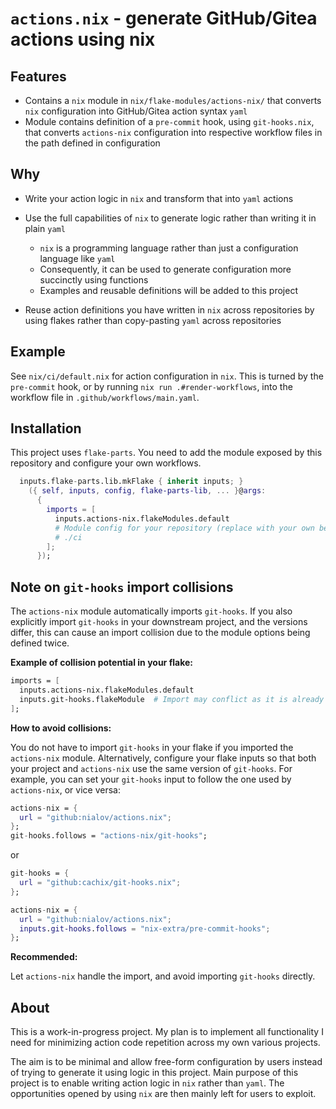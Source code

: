 # `actions.nix` - generate GitHub/Gitea actions using nix

## Features

-   Contains a `nix` module in `nix/flake-modules/actions-nix/` that converts
    `nix` configuration into GitHub/Gitea action syntax `yaml`
-   Module contains definition of a `pre-commit` hook, using
    `git-hooks.nix`, that converts `actions-nix` configuration into respective
    workflow files in the path defined in configuration

## Why

-   Write your action logic in `nix` and transform that into `yaml`
    actions

-   Use the full capabilities of `nix` to generate logic rather than
    writing it in plain `yaml`

    -   `nix` is a programming language rather than just a configuration
        language like `yaml`
    -   Consequently, it can be used to generate configuration more
        succinctly using functions
    -   Examples and reusable definitions will be added to this project

-   Reuse action definitions you have written in `nix` across repositories by
    using flakes rather than copy-pasting `yaml` across repositories

## Example

See `nix/ci/default.nix` for action configuration in `nix`. This is turned by the
`pre-commit` hook, or by running `nix run .#render-workflows`, into the workflow file
in `.github/workflows/main.yaml`.

## Installation

This project uses `flake-parts`. You need to add the module exposed by this
repository and configure your own workflows.

```nix
  inputs.flake-parts.lib.mkFlake { inherit inputs; }
    ({ self, inputs, config, flake-parts-lib, ... }@args:
      {
        imports = [
          inputs.actions-nix.flakeModules.default
          # Module config for your repository (replace with your own below)
          # ./ci
        ];
      });
```

## Note on `git-hooks` import collisions

The `actions-nix` module automatically imports `git-hooks`. If you also
explicitly import `git-hooks` in your downstream project, and the versions
differ, this can cause an import collision due to the module options being
defined twice.

**Example of collision potential in your flake:**

```nix
imports = [
  inputs.actions-nix.flakeModules.default
  inputs.git-hooks.flakeModule  # Import may conflict as it is already implemented by actions-nix
];
```

**How to avoid collisions:**

You do not have to import `git-hooks` in your flake if you imported the
`actions-nix` module. Alternatively, configure your flake inputs so that
both your project and `actions-nix` use the same version of `git-hooks`.
For example, you can set your `git-hooks` input to follow the one used
by `actions-nix`, or vice versa:

```nix
actions-nix = {
  url = "github:nialov/actions.nix";
};
git-hooks.follows = "actions-nix/git-hooks";
```

or

```nix
git-hooks = {
  url = "github:cachix/git-hooks.nix";
};

actions-nix = {
  url = "github:nialov/actions.nix";
  inputs.git-hooks.follows = "nix-extra/pre-commit-hooks";
};
```

**Recommended:**

Let `actions-nix` handle the import, and avoid importing `git-hooks`
directly.

## About

This is a work-in-progress project. My plan is to implement all
functionality I need for minimizing action code repetition across my own
various projects.

The aim is to be minimal and allow free-form configuration by users instead of
trying to generate it using logic in this project. Main purpose of this project
is to enable writing action logic in `nix` rather than `yaml`. The
opportunities opened by using `nix` are then mainly left for users to exploit.
